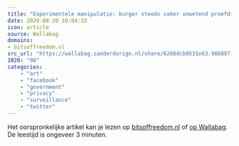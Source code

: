 ```yaml
---
title: "Experimentele manipulatie: burger steeds vaker onwetend proefdier"
date: 2020-08-20 10:04:33
icon: article
source: Wallabag
domains:
- bitsoffreedom.nl
src_url: "https://wallabag.sanderdorigo.nl/share/6260dcb0531e63.98689711"
2020: "08"
categories:
    - "art"
    - "facebook"
    - "government"
    - "privacy"
    - "surveillance"
    - "twitter"
---
```

Het oorspronkelijke artikel kan je lezen op [bitsoffreedom.nl](https://www.bitsoffreedom.nl/2019/06/05/experimentele-manipulatie-burger-steeds-vaker-onwetend-proefdier/) of [op Wallabag](https://wallabag.sanderdorigo.nl/share/6260dcb0531e63.98689711). De leestijd is ongeveer 3 minuten.